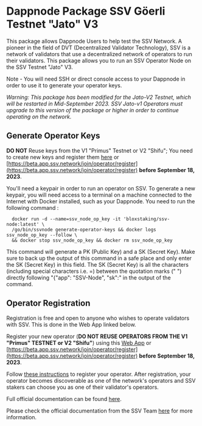 # Dappnode Package SSV Göerli Testnet "Jato" V3

This package allows Dappnode Users to help test the SSV Network.  A pioneer in the field of DVT (Decentralized Validator Technology), SSV is a network of validators that use a decentralized network of operators to run their validators.  This package allows you to run an SSV Operator Node on the SSV Testnet "Jato" V3.

Note - You will need SSH or direct console access to your Dappnode in order to use it to generate your operator keys.

_Warning: This package has been modified for the Jato-V2 Testnet, which will be restarted in Mid-September 2023. SSV Jato-v1 Operators must upgrade to this version of the package or higher in order to continue operating on the network._

## Generate Operator Keys

**DO NOT** Reuse keys from the V1 "Primus" Testnet or V2 "Shifu"; You need to create new keys and register them [here](https://app.ssv.network/join/operator/register) or [https://beta.app.ssv.network/join/operator/register](https://beta.app.ssv.network/join/operator/register) **before September 18, 2023**.

You'll need a keypair in order to run an operator on SSV. To generate a new keypair, you will need access to a terminal on a machine connected to the Internet with Docker installed, such as your Dappnode.  You need to run the following command :
      
      docker run -d --name=ssv_node_op_key -it 'bloxstaking/ssv-node:latest' \
      /go/bin/ssvnode generate-operator-keys && docker logs ssv_node_op_key --follow \
      && docker stop ssv_node_op_key && docker rm ssv_node_op_key
      
This command will generate a PK (Public Key) and a SK (Secret Key). Make sure to back up the output of this command in a safe place and only enter the SK (Secret Key) in this field.  The SK (Secret Key) is all the characters (including special characters i.e. =) between the quotation marks (" ") directly following "{"app": "SSV-Node", "sk":"  in the output of the command.
      
## Operator Registration

Registration is free and open to anyone who wishes to operate validators with SSV. This is done in the Web App linked below.

Register your new operator (**DO NOT REUSE OPERATORS FROM THE V1 "Primus" TESTNET or V2 "Shifu"**) using this [Web App](https://app.ssv.network/join/operator/register) or [https://beta.app.ssv.network/join/operator/register](https://beta.app.ssv.network/join/operator/register) **before September 18, 2023**.

Follow [these instructions](https://docs.ssv.network/run-a-node/operator-node/registration) to register your operator.
After registration, your operator becomes discoverable as one of the network's operators and SSV stakers can choose you as one of their validator's operators.

Full official documentation can be found [here](https://docs.ssv.network/learn/introduction).

Please check the official documentation from the SSV Team [here](https://docs.ssv.network/run-a-node/operator-node/installation#generate-operator-keys) for more information.
